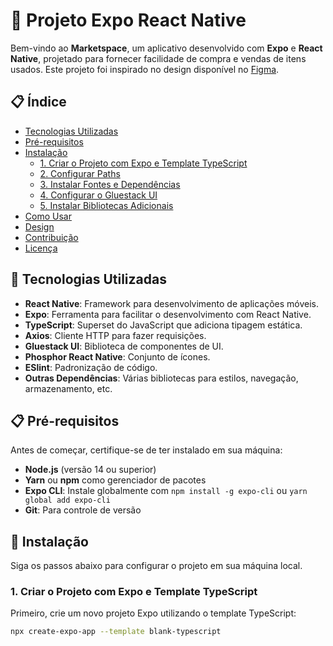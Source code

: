 # 🚀 Projeto Expo React Native

Bem-vindo ao **Marketspace**, um aplicativo desenvolvido com **Expo** e **React Native**, projetado para fornecer facilidade de compra e vendas de itens usados. Este projeto foi inspirado no design disponível no [Figma](https://www.figma.com/design/Ny7u6CkvjsMrSS6FktasBP/Rocketseat---Marketspace?node-id=2-12&p=f&t=X3Pi24SvQVKQzUPN-0).

## 📋 Índice

- [Tecnologias Utilizadas](#tecnologias-utilizadas)
- [Pré-requisitos](#pré-requisitos)
- [Instalação](#instalação)
  - [1. Criar o Projeto com Expo e Template TypeScript](#1-criar-o-projeto-com-expo-e-template-typescript)
  - [2. Configurar Paths](#2-configurar-paths)
  - [3. Instalar Fontes e Dependências](#3-instalar-fontes-e-dependências)
  - [4. Configurar o Gluestack UI](#4-configurar-o-gluestack-ui)
  - [5. Instalar Bibliotecas Adicionais](#5-instalar-bibliotecas-adicionais)
- [Como Usar](#como-usar)
- [Design](#design)
- [Contribuição](#contribuição)
- [Licença](#licença)

## 🔧 Tecnologias Utilizadas

- **React Native**: Framework para desenvolvimento de aplicações móveis.
- **Expo**: Ferramenta para facilitar o desenvolvimento com React Native.
- **TypeScript**: Superset do JavaScript que adiciona tipagem estática.
- **Axios**: Cliente HTTP para fazer requisições.
- **Gluestack UI**: Biblioteca de componentes de UI.
- **Phosphor React Native**: Conjunto de ícones.
- **ESlint**: Padronização de código.
- **Outras Dependências**: Várias bibliotecas para estilos, navegação, armazenamento, etc.

## 📋 Pré-requisitos

Antes de começar, certifique-se de ter instalado em sua máquina:

- **Node.js** (versão 14 ou superior)
- **Yarn** ou **npm** como gerenciador de pacotes
- **Expo CLI**: Instale globalmente com `npm install -g expo-cli` ou `yarn global add expo-cli`
- **Git**: Para controle de versão

## 🚀 Instalação

Siga os passos abaixo para configurar o projeto em sua máquina local.

### 1. Criar o Projeto com Expo e Template TypeScript

Primeiro, crie um novo projeto Expo utilizando o template TypeScript:

```bash
npx create-expo-app --template blank-typescript